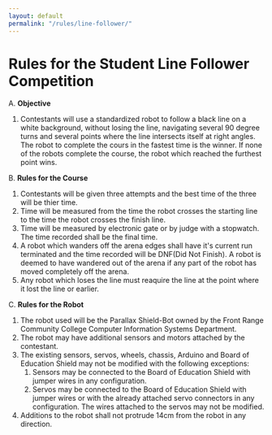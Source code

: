 ```yaml
---
layout: default
permalink: "/rules/line-follower/"
---
```


# Rules for the Student Line Follower Competition

A. **Objective**

1. Contestants will use a standardized robot to follow a black line on a white background, without losing the line, navigating several 90 degree turns and several points where the line intersects itself at right angles.  The robot to complete the cours in the fastest time is the winner.  If none of the robots complete the course, the robot which reached the furthest point wins.

B. **Rules for the Course**

1. Contestants will be given three attempts and the best time of the three will be thier time.
2. Time will be measured from the time the robot crosses the starting line to the time the robot crosses the finish line.
3. Time will be measured by electronic gate or by judge with a stopwatch.  The time recorded shall be the final time.
4. A robot which wanders off the arena edges shall have it's current run terminated and the time recorded will be DNF(Did Not Finish).  A robot is deemed to have wandered out of the arena if any part of the robot has moved completely off the arena.
5. Any robot which loses the line must reaquire the line at the point where it lost the line or earlier.

C. **Rules for the Robot**

1. The robot used will be the Parallax Shield-Bot owned by the Front Range Community College Computer Information Systems Department.
2. The robot may have additional sensors and motors attached by the contestant.
3. The existing sensors, servos, wheels, chassis, Arduino and Board of Education Shield may not be modified with the following exceptions:
    1. Sensors may be connected to the Board of Education Shield with jumper wires in any configuration.
    2. Servos may be connected to the Board of Education Shield with jumper wires or with the already attached servo connectors in any configuration.  The wires attached to the servos may not be modified.
4. Additions to the robot shall not protrude 14cm from the robot in any direction.